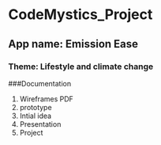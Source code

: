 # CodeMystics_Project


## App name: Emission Ease
### Theme: Lifestyle and climate change

###Documentation
1. Wireframes PDF
2. prototype
3. Intial idea
4. Presentation
5. Project

